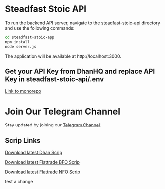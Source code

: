 # Steadfast Stoic API

To run the backend API server, navigate to the steadfast-stoic-api directory and use the following commands:

```bash
cd steadfast-stoic-app
npm install
node server.js
```

The application will be available at http://localhost:3000.

## Get your API Key from DhanHQ and replace API Key in steadfast-stoic-api/.env

[Link to monorepo](https://github.com/narenkram/steadfast-stoic-monorepo)

# Join Our Telegram Channel

Stay updated by joining our [Telegram Channel](https://t.me/steadfaststoic).

## Scrip Links

[Download latest Dhan Scrip](https://images.dhan.co/api-data/api-scrip-master.csv)

[Download latest Flattrade BFO Scrip](https://flattrade.s3.ap-south-1.amazonaws.com/scripmaster/Bfo_Index_Derivatives.csv)

[Download latest Flattrade NFO Scrip](https://flattrade.s3.ap-south-1.amazonaws.com/scripmaster/Nfo_Index_Derivatives.csv)


test a change